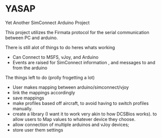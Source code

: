 # YASAP
Yet Another SimConnect Arduino Project

This project utilizes the Firmata protocol for the serial communication between PC and arduino.

There is still alot of things to do heres whats working 
 - Can Connect to MSFS, vJoy, and Arduino 
 - Events are raised for SimConnect information , and messages to and from the arduino 

The things left to do (prolly frogetting a lot)
  - User makes mapping between arduino/simconnect/vjoy
  - link the mappings accordingly 
  - save mappings
  - make profiles based off aircraft, to avoid having to switch profiles manually. 
  - create a library (I want it to work very akin to how DCSBios works). to allow users to Map values to whatever device they choose. 
  - allow connection of multiple arduinos and vJoy devices;
  - store user them settings 


